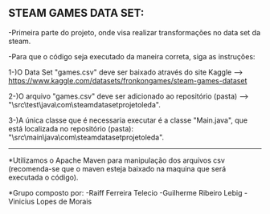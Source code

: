 STEAM GAMES DATA SET:
-------------------------------------------------------------------------------------------

-Primeira parte do projeto, onde visa realizar transformações no data set da steam.

-Para que o código seja executado da maneira correta, siga as instruções:

1-)O Data Set "games.csv" deve ser baixado através do site Kaggle --> https://www.kaggle.com/datasets/fronkongames/steam-games-dataset

2-)O arquivo "games.csv" deve ser adicionado ao repositório (pasta) --> "\src\test\java\com\steamdatasetprojetoleda".

3-)A única classe que é necessaria executar é a classe "Main.java", que está localizada no repositório (pasta):
"\src\main\java\com\steamdatasetprojetoleda".

---------------------------------------------------------------------------------------------
*Utilizamos o Apache Maven para manipulação dos arquivos csv (recomenda-se que o maven esteja baixado na maquina que será executada o código).

*Grupo composto por: 
-Raiff Ferreira Telecio
-Guilherme Ribeiro Lebig 
-Vinicius Lopes de Morais
